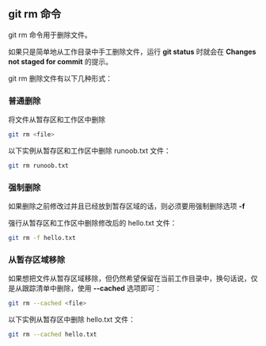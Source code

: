 ## git rm 命令

git rm 命令用于删除文件。

如果只是简单地从工作目录中手工删除文件，运行 **git status** 时就会在 **Changes not staged for commit** 的提示。

git rm 删除文件有以下几种形式：

### 普通删除

将文件从暂存区和工作区中删除

```sh
git rm <file>
```

以下实例从暂存区和工作区中删除 runoob.txt 文件：

```sh
git rm runoob.txt 
```

### 强制删除

如果删除之前修改过并且已经放到暂存区域的话，则必须要用强制删除选项 **-f**

强行从暂存区和工作区中删除修改后的 hello.txt 文件：

```sh
git rm -f hello.txt 
```

### 从暂存区域移除

如果想把文件从暂存区域移除，但仍然希望保留在当前工作目录中，换句话说，仅是从跟踪清单中删除，使用 **--cached** 选项即可：

```sh
git rm --cached <file>
```

以下实例从暂存区中删除 hello.txt 文件：

```sh
git rm --cached hello.txt
```